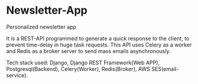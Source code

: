 # Newsletter-App
Personalized newsletter app

It is a REST-API programmed to generate a quick response to the client, to prevent time-delay in huge task requests. This API uses Celery as a 
worker and Redis as a broker server to send mass emails asynchronously.

Tech stack used: Django, Django REST Framework(Web APP), Postgresql(Backend), Celery(Worker), Redis(Broker), AWS 
SES(email-service). 

